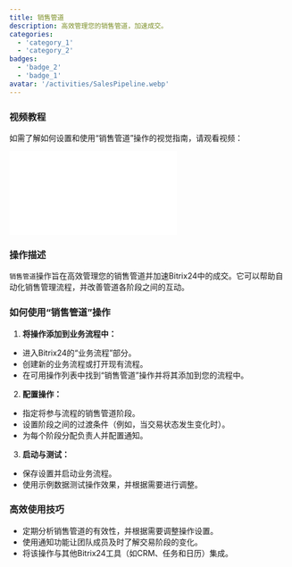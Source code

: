 ```yaml
---
title: 销售管道
description: 高效管理您的销售管道，加速成交。
categories:
  - 'category_1'
  - 'category_2'
badges:
  - 'badge_2'
  - 'badge_1'
avatar: '/activities/SalesPipeline.webp'
---
```

### 视频教程

如需了解如何设置和使用“销售管道”操作的视觉指南，请观看视频：

<iframe
  class="aspect-video w-full mb-2 "
  src="//www.youtube.com/embed/OyzJd8BcTfY?feature=oembed&rel=0"
  frameborder="0"
  allow="accelerometer; autoplay; encrypted-media; gyroscope"
  allowfullscreen>
</iframe>

### 操作描述

`销售管道`操作旨在高效管理您的销售管道并加速Bitrix24中的成交。它可以帮助自动化销售管理流程，并改善管道各阶段之间的互动。

### 如何使用“销售管道”操作

1. **将操作添加到业务流程中：**
  - 进入Bitrix24的“业务流程”部分。
  - 创建新的业务流程或打开现有流程。
  - 在可用操作列表中找到“销售管道”操作并将其添加到您的流程中。

2. **配置操作：**
  - 指定将参与流程的销售管道阶段。
  - 设置阶段之间的过渡条件（例如，当交易状态发生变化时）。
  - 为每个阶段分配负责人并配置通知。

3. **启动与测试：**
  - 保存设置并启动业务流程。
  - 使用示例数据测试操作效果，并根据需要进行调整。

### 高效使用技巧

- 定期分析销售管道的有效性，并根据需要调整操作设置。
- 使用通知功能让团队成员及时了解交易阶段的变化。
- 将该操作与其他Bitrix24工具（如CRM、任务和日历）集成。